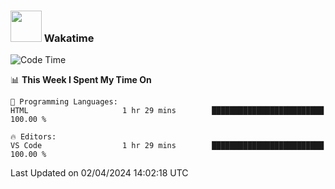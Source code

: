 ### <img src="https://media.giphy.com/media/VgCDAzcKvsR6OM0uWg/giphy.gif" width="50"> Wakatime

  <!--START_SECTION:waka-->
![Code Time](http://img.shields.io/badge/Code%20Time-1%2C455%20hrs%2020%20mins-blue)

📊 **This Week I Spent My Time On** 

```text
💬 Programming Languages: 
HTML                     1 hr 29 mins        █████████████████████████   100.00 % 

🔥 Editors: 
VS Code                  1 hr 29 mins        █████████████████████████   100.00 % 
```


 Last Updated on 02/04/2024 14:02:18 UTC
<!--END_SECTION:waka-->
